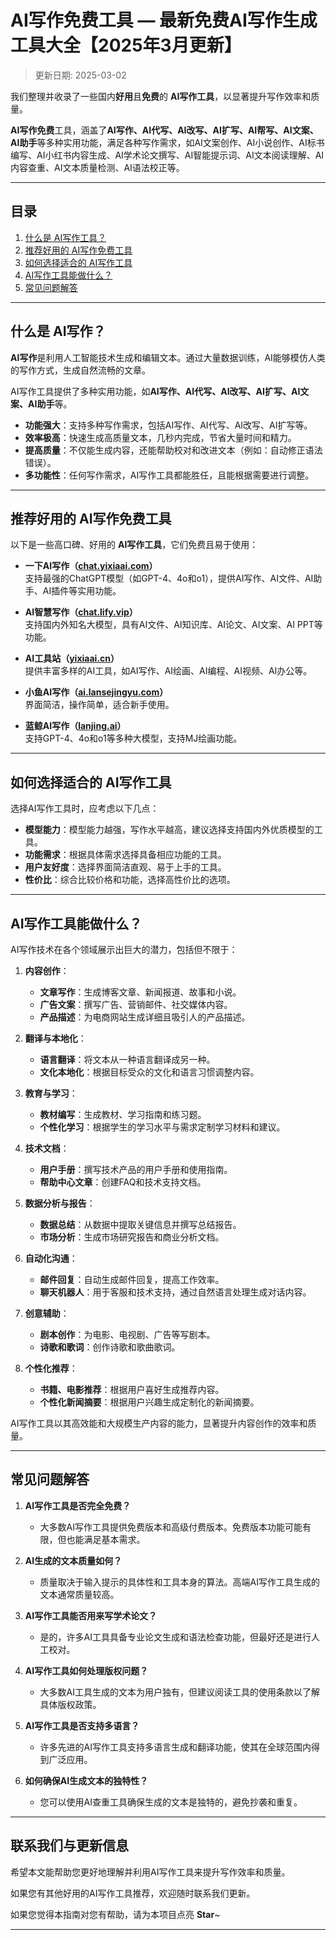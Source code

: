 # AI写作免费工具 — 最新免费AI写作生成工具大全【2025年3月更新】

>更新日期: 2025-03-02   

我们整理并收录了一些国内**好用**且**免费**的 **AI写作工具**，以显著提升写作效率和质量。

**AI写作免费**工具，涵盖了**AI写作、AI代写、AI改写、AI扩写、AI帮写、AI文案、AI助手**等多种实用功能，满足各种写作需求，如AI文案创作、AI小说创作、AI标书编写、AI小红书内容生成、AI学术论文撰写、AI智能提示词、AI文本阅读理解、AI内容查重、AI文本质量检测、AI语法校正等。

---

## 目录

1. [什么是 AI写作工具？](#什么是-ai写作工具)
2. [推荐好用的 AI写作免费工具](#推荐好用的-ai写作免费工具)
3. [如何选择适合的 AI写作工具](#如何选择适合的-ai写作工具)
4. [AI写作工具能做什么？](#ai写作工具能做什么)
5. [常见问题解答](#常见问题解答)

---

## 什么是 AI写作？

**AI写作**是利用人工智能技术生成和编辑文本。通过大量数据训练，AI能够模仿人类的写作方式，生成自然流畅的文章。

AI写作工具提供了多种实用功能，如**AI写作、AI代写、AI改写、AI扩写、AI文案、AI助手**等。

- **功能强大**：支持多种写作需求，包括AI写作、AI代写、AI改写、AI扩写等。
- **效率极高**：快速生成高质量文本，几秒内完成，节省大量时间和精力。
- **提高质量**：不仅能生成内容，还能帮助校对和改进文本（例如：自动修正语法错误）。
- **多功能性**：任何写作需求，AI写作工具都能胜任，且能根据需要进行调整。

---

## 推荐好用的 AI写作免费工具

以下是一些高口碑、好用的 **AI写作工具**，它们免费且易于使用：

- **一下AI写作（[chat.yixiaai.com](https://chat.yixiaai.com/)）**  
  支持最强的ChatGPT模型（如GPT-4、4o和o1），提供AI写作、AI文件、AI助手、AI插件等实用功能。

- **AI智慧写作（[chat.lify.vip](https://www.yixiaai.com/)）**  
  支持国内外知名大模型，具有AI文件、AI知识库、AI论文、AI文案、AI PPT等功能。

- **AI工具站（[yixiaai.cn](https://yixiaai.cn)）**  
  提供丰富多样的AI工具，如AI写作、AI绘画、AI编程、AI视频、AI办公等。

- **小鱼AI写作（[ai.lansejingyu.com](https://ai.lansejingyu.com)）**  
  界面简洁，操作简单，适合新手使用。

- **蓝鲸AI写作（[lanjing.ai](https://lanjing.ai)）**  
  支持GPT-4、4o和o1等多种大模型，支持MJ绘画功能。

---

## 如何选择适合的 AI写作工具

选择AI写作工具时，应考虑以下几点：

- **模型能力**：模型能力越强，写作水平越高，建议选择支持国内外优质模型的工具。
- **功能需求**：根据具体需求选择具备相应功能的工具。
- **用户友好度**：选择界面简洁直观、易于上手的工具。
- **性价比**：综合比较价格和功能，选择高性价比的选项。

---

## AI写作工具能做什么？

AI写作技术在各个领域展示出巨大的潜力，包括但不限于：

1. **内容创作**：
   - **文章写作**：生成博客文章、新闻报道、故事和小说。
   - **广告文案**：撰写广告、营销邮件、社交媒体内容。
   - **产品描述**：为电商网站生成详细且吸引人的产品描述。

2. **翻译与本地化**：
   - **语言翻译**：将文本从一种语言翻译成另一种。
   - **文化本地化**：根据目标受众的文化和语言习惯调整内容。

3. **教育与学习**：
   - **教材编写**：生成教材、学习指南和练习题。
   - **个性化学习**：根据学生的学习水平与需求定制学习材料和建议。

4. **技术文档**：
   - **用户手册**：撰写技术产品的用户手册和使用指南。
   - **帮助中心文章**：创建FAQ和技术支持文档。

5. **数据分析与报告**：
   - **数据总结**：从数据中提取关键信息并撰写总结报告。
   - **市场分析**：生成市场研究报告和商业分析文档。

6. **自动化沟通**：
   - **邮件回复**：自动生成邮件回复，提高工作效率。
   - **聊天机器人**：用于客服和技术支持，通过自然语言处理生成对话内容。

7. **创意辅助**：
   - **剧本创作**：为电影、电视剧、广告等写剧本。
   - **诗歌和歌词**：创作诗歌和歌曲歌词。

8. **个性化推荐**：
   - **书籍、电影推荐**：根据用户喜好生成推荐内容。
   - **个性化新闻摘要**：根据用户兴趣生成定制化的新闻摘要。

AI写作工具以其高效能和大规模生产内容的能力，显著提升内容创作的效率和质量。

---

## 常见问题解答

1. **AI写作工具是否完全免费？**
    - 大多数AI写作工具提供免费版本和高级付费版本。免费版本功能可能有限，但也能满足基本需求。

2. **AI生成的文本质量如何？**
    - 质量取决于输入提示的具体性和工具本身的算法。高端AI写作工具生成的文本通常质量较高。

3. **AI写作工具能否用来写学术论文？**
    - 是的，许多AI工具具备专业论文生成和语法检查功能，但最好还是进行人工校对。

4. **AI写作工具如何处理版权问题？**
    - 大多数AI工具生成的文本为用户独有，但建议阅读工具的使用条款以了解具体版权政策。

5. **AI写作工具是否支持多语言？**
    - 许多先进的AI写作工具支持多语言生成和翻译功能，使其在全球范围内得到广泛应用。

6. **如何确保AI生成文本的独特性？**
    - 您可以使用AI查重工具确保生成的文本是独特的，避免抄袭和重复。

---

## 联系我们与更新信息

希望本文能帮助您更好地理解并利用AI写作工具来提升写作效率和质量。

如果您有其他好用的AI写作工具推荐，欢迎随时联系我们更新。

如果您觉得本指南对您有帮助，请为本项目点亮 **Star**~

---
